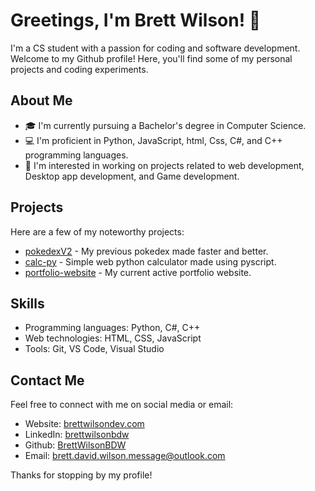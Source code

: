 # Greetings, I'm Brett Wilson! 👋

I'm a CS student with a passion for coding and software development. Welcome to my Github profile! Here, you'll find some of my personal projects and coding experiments.

## About Me

- 🎓 I'm currently pursuing a Bachelor's degree in Computer Science.
- 💻 I'm proficient in Python, JavaScript, html, Css, C#, and C++ programming languages.
- 🤔 I'm interested in working on projects related to web development, Desktop app development, and Game development.

## Projects

Here are a few of my noteworthy projects:

- [pokedexV2](https://github.com/BrettWilsonBDW/pokedexv2) - My previous pokedex made faster and better.
- [calc-py](https://github.com/BrettWilsonBDW/calc-py) - Simple web python calculator made using pyscript.
- [portfolio-website](https://github.com/BrettWilsonBDW/portfolio-website) - My current active portfolio website.

## Skills

- Programming languages: Python, C#, C++
- Web technologies: HTML, CSS, JavaScript
- Tools: Git, VS Code, Visual Studio

## Contact Me

Feel free to connect with me on social media or email:

- Website: <a href="https://www.brettwilsondev.com/" target="_blank">brettwilsondev.com</a>
- LinkedIn: <a href="https://www.linkedin.com/in/brettwilsonbdw/" target="_blank">brettwilsonbdw</a>
- Github: [BrettWilsonBDW](https://github.com/brettwilsonbdw)
- Email: [brett.david.wilson.message@outlook.com](mailto:brett.david.wilson.message@outlook.com)

Thanks for stopping by my profile!

